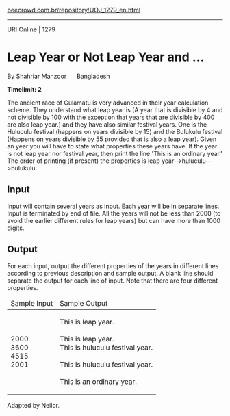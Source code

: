 <p><a href="https://www.beecrowd.com.br/repository/UOJ_1279_en.html">beecrowd.com.br/repository/UOJ_1279_en.html</a></p><hr>
<div>
  <span>URI Online | 1279</span>
  <h1>Leap Year or Not Leap Year and …</h1>
  <div><p>
     By Shahriar Manzoor&nbsp;<img alt="" src="https://resources.beecrowd.com.br/gallery/images/flags/bd.gif" style="width: 16px; height: 11px;">&nbsp;Bangladesh</p>
  </div>
  <strong>Timelimit: 2</strong>
</div>
<div>
<div>
  <p>
   The ancient race of Gulamatu is very advanced in their year calculation scheme. They understand what leap year is (A year that is divisible by 4 and not divisible by 100 with the exception that years that are divisible by 400 are also leap year.) and they have also similar festival years. One is the Huluculu festival (happens on years divisible by 15) and the Bulukulu festival (Happens on years divisible by 55 provided that is also a leap year). Given an year you will have to state what properties these years have. If the year is not leap year nor festival year, then print the line 'This is an ordinary year.' The order of printing (if present) the properties is leap year--&gt;huluculu--&gt;bulukulu.</p>
</div>
<h2>Input</h2>
<div>
  <p>
   Input will contain several years as input. Each year will be in separate lines. Input is terminated by end of file. All the years will not be less than 2000 (to avoid the earlier different rules for leap years) but can have more than 1000 digits.</p>
</div>
<h2>Output</h2>
<div>
  <p>
   For each input, output the different properties of the years in different lines according to previous description and sample output. A blank line should separate the output for each line of input. Note that there are four different properties.</p>
</div>
<div></div>
  <table>
    <thead>
      <tr>
        <td>Sample Input</td>
        <td>Sample Output</td>
      </tr>
    </thead>
    <tbody>
      <tr>
        <td>
          <p>
           2000<br>
           3600<br>
           4515<br>
           2001</p>
        </td>
        <td>
          <p>
           This is leap year.<br>
          <br>
           This is leap year.<br>
           This is huluculu festival year.<br>
          <br>
           This is huluculu festival year.<br>
          <br>
           This is an ordinary year.</p>
        </td>
      </tr>
    </tbody>
  </table>
  <p>
   Adapted by Neilor.</p>
</div>